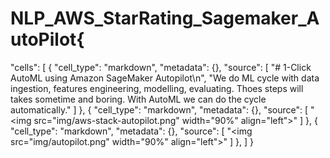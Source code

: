 # NLP_AWS_StarRating_Sagemaker_AutoPilot{
 "cells": [
  {
   "cell_type": "markdown",
   "metadata": {},
   "source": [
    "# 1-Click AutoML using Amazon SageMaker Autopilot\n",
    "We do ML cycle with data ingestion, features engineering, modelling, evaluating. Thoes steps will takes sometime and boring. With AutoML we can do the cycle automatically."
   ]
  },
  {
   "cell_type": "markdown",
   "metadata": {},
   "source": [
    "<img src=\"img/aws-stack-autopilot.png\" width=\"90%\" align=\"left\">"
   ]
  },
  {
   "cell_type": "markdown",
   "metadata": {},
   "source": [
    "<img src=\"img/autopilot.png\" width=\"90%\" align=\"left\">"
   ]
  },
  ]
  }
